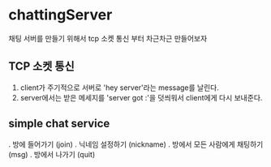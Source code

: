 # chattingServer
채팅 서버를 만들기 위해서 tcp 소켓 통신 부터 차근차근 만들어보자

## TCP 소켓 통신
1. client가 주기적으로 서버로 'hey server'라는 message를 날린다. 
2. server에서는 받은 메세지를 'server got :'을 덧씌워서 client에게 다시 보내준다. 

## simple chat service
. 방에 들어가기 (join)
. 닉네임 설정하기 (nickname)
. 방에서 모든 사람에게 채팅하기 (msg)
. 방에서 나가기 (quit)
